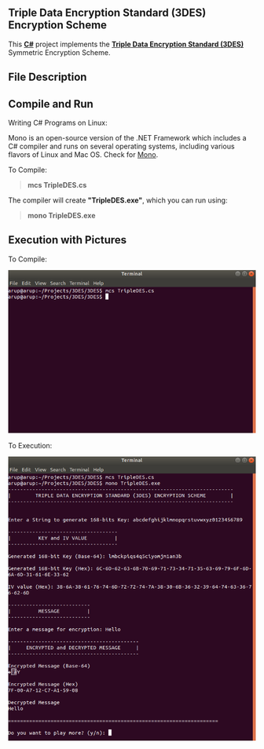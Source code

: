 ## Triple Data Encryption Standard (3DES) Encryption Scheme

This [**C#**](https://en.wikipedia.org/wiki/C_Sharp_(programming_language)) project implements the **[Triple Data Encryption Standard (3DES)](https://en.wikipedia.org/wiki/Triple_DES)** Symmetric Encryption Scheme. 


## File Description




## Compile and Run
  
  Writing C# Programs on Linux:
  
  Mono is an open-source version of the .NET Framework which includes a C# compiler and runs on several operating systems, including various flavors of Linux and Mac OS. Check for [Mono](https://www.mono-project.com/download/stable/).
  
  To Compile:
  
  > **mcs TripleDES.cs**
  
  The compiler will create **"TripleDES.exe"**, which you can run using:
  
  > **mono TripleDES.exe**
  
  
  ## Execution with Pictures
  
  To Compile:
  
  ![Compile](https://github.com/arupmondal-cs/TipleDES-Encryption/blob/master/Picture/compile.png)
  
  To Execution:
  
  ![Execution](https://github.com/arupmondal-cs/TipleDES-Encryption/blob/master/Picture/run.png)
